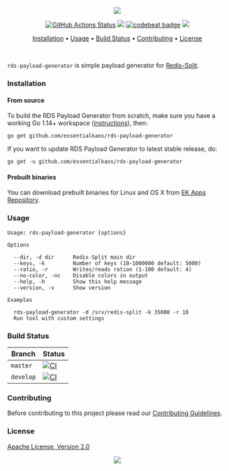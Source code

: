 <p align="center"><a href="#readme"><img src="https://gh.kaos.st/rds-payload-generator.svg"/></a></p>

<p align="center">
  <a href="https://github.com/essentialkaos/rds-payload-generator/actions"><img src="https://github.com/essentialkaos/rds-payload-generator/workflows/CI/badge.svg" alt="GitHub Actions Status" /></a>
  <a href="https://goreportcard.com/report/github.com/essentialkaos/rds-payload-generator"><img src="https://goreportcard.com/badge/github.com/essentialkaos/rds-payload-generator"></a>
  <a href="https://codebeat.co/projects/github-com-essentialkaos-rds-payload-generator-master"><img alt="codebeat badge" src="https://codebeat.co/badges/ddab93a0-a00f-4922-8430-09106383ddba" /></a>
  <a href="#license"><img src="https://gh.kaos.st/apache2.svg"></a>
</p>

<p align="center"><a href="#installation">Installation</a> • <a href="#usage">Usage</a> • <a href="#build-status">Build Status</a> • <a href="#contributing">Contributing</a> • <a href="#license">License</a></p>

<br/>

`rds-payload-generator` is simple payload generator for [Redis-Split](https://github.com/essentialkaos/rds).

### Installation

#### From source

To build the RDS Payload Generator from scratch, make sure you have a working Go 1.14+ workspace ([instructions](https://golang.org/doc/install)), then:

```
go get github.com/essentialkaos/rds-payload-generator
```

If you want to update RDS Payload Generator to latest stable release, do:

```
go get -u github.com/essentialkaos/rds-payload-generator
```

#### Prebuilt binaries

You can download prebuilt binaries for Linux and OS X from [EK Apps Repository](https://apps.kaos.st/rds-payload-generator/latest).

### Usage

```
Usage: rds-payload-generator {options}

Options

  --dir, -d dir      Redis-Split main dir
  --keys, -k         Number of keys (10-1000000 default: 5000)
  --ratio, -r        Writes/reads ration (1-100 default: 4)
  --no-color, -nc    Disable colors in output
  --help, -h         Show this help message
  --version, -v      Show version

Examples

  rds-payload-generator -d /srv/redis-split -k 35000 -r 10
  Run tool with custom settings

```

### Build Status

| Branch | Status |
|------------|--------|
| `master` | [![CI](https://github.com/essentialkaos/rds-payload-generator/workflows/CI/badge.svg?branch=master)](https://github.com/essentialkaos/rds-payload-generator/actions) |
| `develop` | [![CI](https://github.com/essentialkaos/rds-payload-generator/workflows/CI/badge.svg?branch=develop)](https://github.com/essentialkaos/rds-payload-generator/actions) |

### Contributing

Before contributing to this project please read our [Contributing Guidelines](https://github.com/essentialkaos/contributing-guidelines#contributing-guidelines).

### License

[Apache License, Version 2.0](https://www.apache.org/licenses/LICENSE-2.0)

<p align="center"><a href="https://essentialkaos.com"><img src="https://gh.kaos.st/ekgh.svg"/></a></p>

